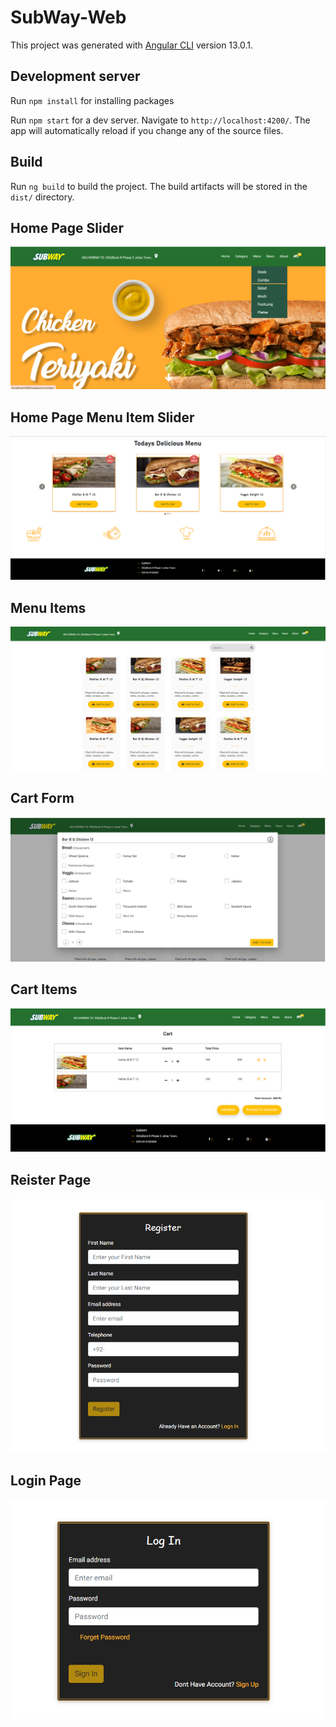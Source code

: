 # SubWay-Web

This project was generated with [Angular CLI](https://github.com/angular/angular-cli) version 13.0.1.

## Development server

Run `npm install` for installing packages

Run `npm start` for a dev server. Navigate to `http://localhost:4200/`. The app will automatically reload if you change any of the source files.

## Build

Run `ng build` to build the project. The build artifacts will be stored in the `dist/` directory.


## Home Page Slider

![](src/assets/images/home-page.PNG)


## Home Page Menu Item Slider 

![](src/assets/images/Menu-slider.PNG)


## Menu Items

![](src/assets/images/items.PNG)


## Cart Form

![](src/assets/images/cart-form.PNG)


## Cart Items

![](src/assets/images/cart-items.PNG)


## Reister Page

![](src/assets/images/register-page.PNG)


## Login Page

![](src/assets/images/login-page.PNG)